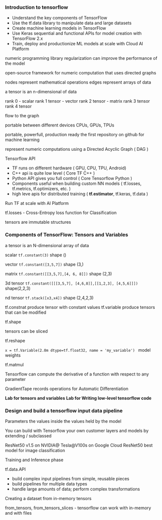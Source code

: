 ### Introduction to tensorflow

- Understand the key components of TensorFlow
- Use the tf.data library to manipulate data and large datasets
- Create machine learning models in TensorFlow
- Use Keras sequential and functional APIs for model creation with TensorFlow 2.x
- Train, deploy and productionize ML models at scale with Cloud AI Platform



numeric programming library
regularization can improve the performance of the model

open-source framework for numeric computation that uses directed graphs


nodes represent mathematical operations
edges represent arrays of data


a tensor is an n-dimensional of data

rank 0 - scalar
rank 1 tensor - vector
rank 2 tensor - matrix
rank 3 tensor
rank 4 tensor

flow to the graph

portable between different devices
CPUs, GPUs, TPUs


portable, powerfull, production ready
the first repository on github for machine learning

represent numeric computations using a Directed Acyclic Graph ( DAG )

Tensorflow API


- TF runs on different hardware ( GPU, CPU, TPU, Android)
- C++ api is quite low level ( Core TF C++ )
- Python API gives you full control ( Core Tensorflow Python )
- Components useful when building custom NN models ( tf.losses, tf.metrics, tf.optimizers, etc. )
- high leve apis for distributed training ( **tf.estimator**, tf.keras, tf.data )

Run TF at scale with AI Platform

tf.losses - Cross-Entropy loss function for Classification

tensors are immutable structures


### Components of TensorFlow: Tensors and Variables

a tensor is an N-dimensional array of data

scalar ```tf.constant(3)``` shape ()

vector ```tf.constant([3,5,7])``` shape (3,)

matrix ```tf.constant([[3,5,7],[4, 6, 8]])``` shape (2,3)

3d tensor ```tf.constant([[[3,5,7], [4,6,8]],[[1,2,3], [4,5,6]]])``` shape(2,2,3)

nd tensor ```tf.stack([x3,x4])``` shape (2,4,2,3)

tf.constnat produce tensor with constant values
tf.variable produce tensors that can be modified

tf.shape

tensors can be sliced 

tf.reshape

```x = tf.Variable(2.0m dtype=tf.float32, name = 'my_variable') ``` 
model weights

tf.matmul

Tensorflow can compute the derivative of a function with respect to any parameter

GradientTape records operations for Automatic Differentiation


**Lab for tensors and variables**
**Lab for Writing low-level tensorflow code**



### Design and build a tensorflow input data pipeline

Parameters the values inside the values held by the model

You can build with Tensorflow your own customer layers and models by extending / subclassed

ResNet50 v1.5 on NVIDIA@ Tesla@V100s on Google Cloud 
ResNet50 best model for image classification


Training and Inference phase

tf.data.API
- build complex input pipelines from simple, reusable pieces
- build pipelines for multiple data types
- handle large amounts of data; perform complex transformations


Creating a dataset from in-memory tensors

from_tensors, from_tensors_slices - tensorflow can work with in-memory and with files



